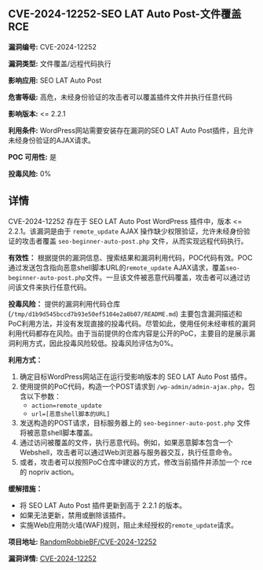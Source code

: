 ## CVE-2024-12252-SEO LAT Auto Post-文件覆盖RCE

**漏洞编号:** CVE-2024-12252

**漏洞类型:** 文件覆盖/远程代码执行

**影响应用:** SEO LAT Auto Post

**危害等级:** 高危，未经身份验证的攻击者可以覆盖插件文件并执行任意代码

**影响版本:** <= 2.2.1

**利用条件:** WordPress网站需要安装存在漏洞的SEO LAT Auto Post插件，且允许未经身份验证的AJAX请求。

**POC 可用性:** 是

**投毒风险:** 0%

## 详情

CVE-2024-12252 存在于 SEO LAT Auto Post WordPress 插件中，版本 <= 2.2.1。该漏洞是由于 `remote_update` AJAX 操作缺少权限验证，允许未经身份验证的攻击者覆盖 `seo-beginner-auto-post.php` 文件，从而实现远程代码执行。

**有效性：**
根据提供的漏洞信息、搜索结果和漏洞利用代码，POC代码有效。POC通过发送包含指向恶意shell脚本URL的`remote_update` AJAX请求，覆盖`seo-beginner-auto-post.php`文件。一旦该文件被恶意代码覆盖，攻击者可以通过访问该文件来执行任意代码。

**投毒风险：**
提供的漏洞利用代码仓库 (`/tmp/d1b9d545bccd7b93e50ef5104e2a0b07/README.md`) 主要包含漏洞描述和PoC利用方法，并没有发现直接的投毒代码。尽管如此，使用任何未经审核的漏洞利用代码都存在风险。由于当前提供的仓库内容是公开的PoC，主要目的是展示漏洞利用方式，因此投毒风险较低。投毒风险评估为0%。

**利用方式：**
1.  确定目标WordPress网站正在运行受影响版本的 SEO LAT Auto Post 插件。
2.  使用提供的PoC代码，构造一个POST请求到 `/wp-admin/admin-ajax.php`，包含以下参数：
    *   `action=remote_update`
    *   `url=[恶意shell脚本的URL]`
3.  发送构造的POST请求，目标服务器上的 `seo-beginner-auto-post.php` 文件将被恶意shell脚本覆盖。
4.  通过访问被覆盖的文件，执行恶意代码。例如，如果恶意脚本包含一个Webshell，攻击者可以通过Web浏览器与服务器交互，执行任意命令。
5.  或者，攻击者可以按照PoC仓库中建议的方式，修改当前插件并添加一个 rce 的 nopriv action。

**缓解措施：**
*   将 SEO LAT Auto Post 插件更新到高于 2.2.1 的版本。
*   如果无法更新，禁用或删除该插件。
*   实施Web应用防火墙(WAF)规则，阻止未经授权的`remote_update`请求。

**项目地址:** [RandomRobbieBF/CVE-2024-12252](https://github.com/RandomRobbieBF/CVE-2024-12252)

**漏洞详情:** [CVE-2024-12252](https://nvd.nist.gov/vuln/detail/CVE-2024-12252)